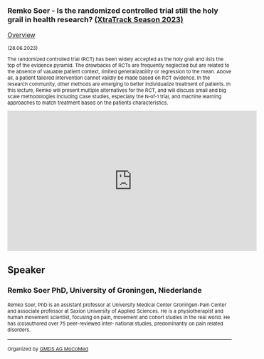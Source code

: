 ### Remko Soer - Is the randomized controlled trial still the holy grail in health research? [(XtraTrack Season 2023)](XtraTracksOverview)

[Overview](XtraTracksOverview)

<p style="font-size:11px">(28.06.2023)</p>

<p style="font-size:11px">The randomized controlled trial (RCT) has been widely accepted as the holy grail and lists the top of the evidence pyramid. The drawbacks of RCTs are frequently neglected but are related to the absence of valuable patient context, limited generalizability or regression to the mean.
Above all, a patient tailored intervention cannot validly be made based on RCT evidence. In the research community, other methods are emerging to better individualize treatment of patients. In this lecture, Remko will present multiple alternatives for the RCT, and will discuss small and big scale methodologies including Case studies, especially the N‑of‑1 trial, and machine learning approaches to match treatment based on the patients characteristics.</p>

<!-- Once the Video is recorded -->
<center><iframe width="560" height="315" src="https://www.youtube-nocookie.com/embed/DGoQXGWoLIk?si=sk5AeUMB2uSKbj-_" title="YouTube video player" frameborder="0" allow="accelerometer; autoplay; clipboard-write; encrypted-media; gyroscope; picture-in-picture; web-share" referrerpolicy="strict-origin-when-cross-origin" allowfullscreen></iframe></center>

<!-- [Register now](/2024/XtraTrackOverview) to secure your spot in the lectures and receive a calendar invitation including the access link.-->

<!-- [Join Us Life](/2024/XtraTrackOverview) to secure your spot in the lectures and receive a calendar invitation including the access link.-->

## Speaker

### Remko Soer PhD, University of Groningen, Niederlande


<p style="font-size:11px">Remko Soer, PhD is an assistant professor at University Medical Center Groningen-Pain Center and associate professor at Saxion University of Applied Sciences. He is a physiotherapist and human movement scientist, focusing on pain, movement and cohort studies in the real world. He has (co)authored over 75 peer-reviewed inter‐ national studies, predominantly on pain related disorders.</p>

<!-- second speaker-->
<!--
### Speaker Name
<img src="/images/??/USER.jpg?raw=true"/>

<p style="font-size:11px">CV</p>-->

---
<p style="font-size:11px">Organized by <a href="http://mocomed.de">GMDS AG MoCoMed</a></p>
